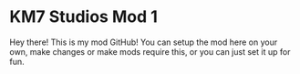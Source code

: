 # KM7 Studios Mod 1

Hey there! This is my mod GitHub! You can setup the mod here on your own, make changes or make mods require this, or you can just set it up for fun.
